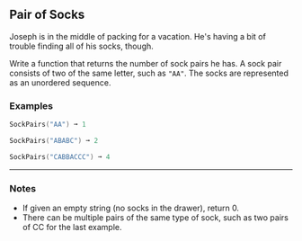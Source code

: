 ## Pair of Socks

Joseph is in the middle of packing for a vacation. He's having a bit of trouble finding all of his socks, though.

Write a function that returns the number of sock pairs he has. A sock pair consists of two of the same letter, such as `"AA"`. The socks are represented as an unordered sequence.

### Examples

```go
SockPairs("AA") ➞ 1

SockPairs("ABABC") ➞ 2

SockPairs("CABBACCC") ➞ 4
```

---

### Notes

- If given an empty string (no socks in the drawer), return 0.
- There can be multiple pairs of the same type of sock, such as two pairs of CC for the last example.
